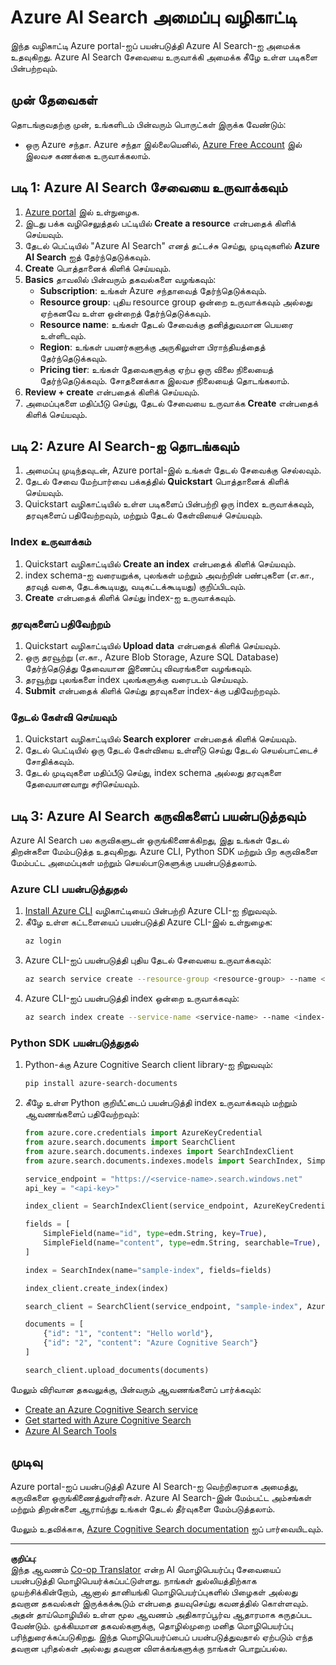 <!--
CO_OP_TRANSLATOR_METADATA:
{
  "original_hash": "f0ce2d470f3efad6f8c7df376f416a4b",
  "translation_date": "2025-10-11T11:25:28+00:00",
  "source_file": "00-course-setup/AzureSearch.md",
  "language_code": "ta"
}
-->
# Azure AI Search அமைப்பு வழிகாட்டி

இந்த வழிகாட்டி Azure portal-ஐப் பயன்படுத்தி Azure AI Search-ஐ அமைக்க உதவுகிறது. Azure AI Search சேவையை உருவாக்கி அமைக்க கீழே உள்ள படிகளை பின்பற்றவும்.

## முன் தேவைகள்

தொடங்குவதற்கு முன், உங்களிடம் பின்வரும் பொருட்கள் இருக்க வேண்டும்:

- ஒரு Azure சந்தா. Azure சந்தா இல்லையெனில், [Azure Free Account](https://azure.microsoft.com/free/?wt.mc_id=studentamb_258691) இல் இலவச கணக்கை உருவாக்கலாம்.

## படி 1: Azure AI Search சேவையை உருவாக்கவும்

1. [Azure portal](https://portal.azure.com/?wt.mc_id=studentamb_258691) இல் உள்நுழைக.
2. இடது பக்க வழிசெலுத்தல் பட்டியில் **Create a resource** என்பதைக் கிளிக் செய்யவும்.
3. தேடல் பெட்டியில் "Azure AI Search" எனத் தட்டச்சு செய்து, முடிவுகளில் **Azure AI Search** ஐத் தேர்ந்தெடுக்கவும்.
4. **Create** பொத்தானைக் கிளிக் செய்யவும்.
5. **Basics** தாவலில் பின்வரும் தகவல்களை வழங்கவும்:
   - **Subscription**: உங்கள் Azure சந்தாவைத் தேர்ந்தெடுக்கவும்.
   - **Resource group**: புதிய resource group ஒன்றை உருவாக்கவும் அல்லது ஏற்கனவே உள்ள ஒன்றைத் தேர்ந்தெடுக்கவும்.
   - **Resource name**: உங்கள் தேடல் சேவைக்கு தனித்துவமான பெயரை உள்ளிடவும்.
   - **Region**: உங்கள் பயனர்களுக்கு அருகிலுள்ள பிராந்தியத்தைத் தேர்ந்தெடுக்கவும்.
   - **Pricing tier**: உங்கள் தேவைகளுக்கு ஏற்ப ஒரு விலை நிலையைத் தேர்ந்தெடுக்கவும். சோதனைக்காக இலவச நிலையைத் தொடங்கலாம்.
6. **Review + create** என்பதைக் கிளிக் செய்யவும்.
7. அமைப்புகளை மதிப்பீடு செய்து, தேடல் சேவையை உருவாக்க **Create** என்பதைக் கிளிக் செய்யவும்.

## படி 2: Azure AI Search-ஐ தொடங்கவும்

1. அமைப்பு முடிந்தவுடன், Azure portal-இல் உங்கள் தேடல் சேவைக்கு செல்லவும்.
2. தேடல் சேவை மேற்பார்வை பக்கத்தில் **Quickstart** பொத்தானைக் கிளிக் செய்யவும்.
3. Quickstart வழிகாட்டியில் உள்ள படிகளைப் பின்பற்றி ஒரு index உருவாக்கவும், தரவுகளைப் பதிவேற்றவும், மற்றும் தேடல் கேள்வியைச் செய்யவும்.

### Index உருவாக்கம்

1. Quickstart வழிகாட்டியில் **Create an index** என்பதைக் கிளிக் செய்யவும்.
2. index schema-ஐ வரையறுக்க, புலங்கள் மற்றும் அவற்றின் பண்புகளை (எ.கா., தரவுத் வகை, தேடக்கூடியது, வடிகட்டக்கூடியது) குறிப்பிடவும்.
3. **Create** என்பதைக் கிளிக் செய்து index-ஐ உருவாக்கவும்.

### தரவுகளைப் பதிவேற்றம்

1. Quickstart வழிகாட்டியில் **Upload data** என்பதைக் கிளிக் செய்யவும்.
2. ஒரு தரவூற்று (எ.கா., Azure Blob Storage, Azure SQL Database) தேர்ந்தெடுத்து தேவையான இணைப்பு விவரங்களை வழங்கவும்.
3. தரவூற்று புலங்களை index புலங்களுக்கு வரைபடம் செய்யவும்.
4. **Submit** என்பதைக் கிளிக் செய்து தரவுகளை index-க்கு பதிவேற்றவும்.

### தேடல் கேள்வி செய்யவும்

1. Quickstart வழிகாட்டியில் **Search explorer** என்பதைக் கிளிக் செய்யவும்.
2. தேடல் பெட்டியில் ஒரு தேடல் கேள்வியை உள்ளீடு செய்து தேடல் செயல்பாட்டைச் சோதிக்கவும்.
3. தேடல் முடிவுகளை மதிப்பீடு செய்து, index schema அல்லது தரவுகளை தேவையானவாறு சரிசெய்யவும்.

## படி 3: Azure AI Search கருவிகளைப் பயன்படுத்தவும்

Azure AI Search பல கருவிகளுடன் ஒருங்கிணைக்கிறது, இது உங்கள் தேடல் திறன்களை மேம்படுத்த உதவுகிறது. Azure CLI, Python SDK மற்றும் பிற கருவிகளை மேம்பட்ட அமைப்புகள் மற்றும் செயல்பாடுகளுக்கு பயன்படுத்தலாம்.

### Azure CLI பயன்படுத்துதல்

1. [Install Azure CLI](https://learn.microsoft.com/en-us/cli/azure/install-azure-cli?wt.mc_id=studentamb_258691) வழிகாட்டியைப் பின்பற்றி Azure CLI-ஐ நிறுவவும்.
2. கீழே உள்ள கட்டளையைப் பயன்படுத்தி Azure CLI-இல் உள்நுழைக:
   ```bash
   az login
   ```
3. Azure CLI-ஐப் பயன்படுத்தி புதிய தேடல் சேவையை உருவாக்கவும்:
   ```bash
   az search service create --resource-group <resource-group> --name <service-name> --sku Free
   ```
4. Azure CLI-ஐப் பயன்படுத்தி index ஒன்றை உருவாக்கவும்:
   ```bash
   az search index create --service-name <service-name> --name <index-name> --fields "field1:type, field2:type"
   ```

### Python SDK பயன்படுத்துதல்

1. Python-க்கு Azure Cognitive Search client library-ஐ நிறுவவும்:
   ```bash
   pip install azure-search-documents
   ```
2. கீழே உள்ள Python குறியீட்டைப் பயன்படுத்தி index உருவாக்கவும் மற்றும் ஆவணங்களைப் பதிவேற்றவும்:
   ```python
   from azure.core.credentials import AzureKeyCredential
   from azure.search.documents import SearchClient
   from azure.search.documents.indexes import SearchIndexClient
   from azure.search.documents.indexes.models import SearchIndex, SimpleField, edm

   service_endpoint = "https://<service-name>.search.windows.net"
   api_key = "<api-key>"

   index_client = SearchIndexClient(service_endpoint, AzureKeyCredential(api_key))

   fields = [
       SimpleField(name="id", type=edm.String, key=True),
       SimpleField(name="content", type=edm.String, searchable=True),
   ]

   index = SearchIndex(name="sample-index", fields=fields)

   index_client.create_index(index)

   search_client = SearchClient(service_endpoint, "sample-index", AzureKeyCredential(api_key))

   documents = [
       {"id": "1", "content": "Hello world"},
       {"id": "2", "content": "Azure Cognitive Search"}
   ]

   search_client.upload_documents(documents)
   ```

மேலும் விரிவான தகவலுக்கு, பின்வரும் ஆவணங்களைப் பார்க்கவும்:

- [Create an Azure Cognitive Search service](https://learn.microsoft.com/en-us/azure/search/search-create-service-portal?wt.mc_id=studentamb_258691)
- [Get started with Azure Cognitive Search](https://learn.microsoft.com/en-us/azure/search/search-get-started-portal?wt.mc_id=studentamb_258691)
- [Azure AI Search Tools](https://learn.microsoft.com/en-us/azure/ai-services/agents/how-to/tools/azure-ai-search?tabs=azurecli%2Cpython&pivots=code-examples?wt.mc_id=studentamb_258691)

## முடிவு

Azure portal-ஐப் பயன்படுத்தி Azure AI Search-ஐ வெற்றிகரமாக அமைத்து, கருவிகளை ஒருங்கிணைத்துள்ளீர்கள். Azure AI Search-இன் மேம்பட்ட அம்சங்கள் மற்றும் திறன்களை ஆராய்ந்து உங்கள் தேடல் தீர்வுகளை மேம்படுத்தலாம்.

மேலும் உதவிக்காக, [Azure Cognitive Search documentation](https://learn.microsoft.com/en-us/azure/search/?wt.mc_id=studentamb_258691) ஐப் பார்வையிடவும்.

---

**குறிப்பு**:  
இந்த ஆவணம் [Co-op Translator](https://github.com/Azure/co-op-translator) என்ற AI மொழிபெயர்ப்பு சேவையைப் பயன்படுத்தி மொழிபெயர்க்கப்பட்டுள்ளது. நாங்கள் துல்லியத்திற்காக முயற்சிக்கின்றோம், ஆனால் தானியங்கி மொழிபெயர்ப்புகளில் பிழைகள் அல்லது தவறான தகவல்கள் இருக்கக்கூடும் என்பதை தயவுசெய்து கவனத்தில் கொள்ளவும். அதன் தாய்மொழியில் உள்ள மூல ஆவணம் அதிகாரப்பூர்வ ஆதாரமாக கருதப்பட வேண்டும். முக்கியமான தகவல்களுக்கு, தொழில்முறை மனித மொழிபெயர்ப்பு பரிந்துரைக்கப்படுகிறது. இந்த மொழிபெயர்ப்பைப் பயன்படுத்துவதால் ஏற்படும் எந்த தவறான புரிதல்கள் அல்லது தவறான விளக்கங்களுக்கு நாங்கள் பொறுப்பல்ல.